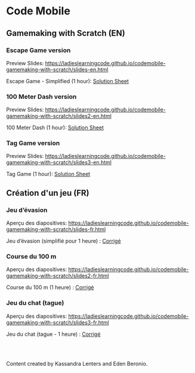 # Code Mobile
## Gamemaking with Scratch (EN)

### Escape Game version

Preview Slides: https://ladieslearningcode.github.io/codemobile-gamemaking-with-scratch/slides-en.html

Escape Game - Simplified (1 hour): <a href="https://docs.google.com/document/d/1wYOQ-OcaKxYpzc3myC1MWzan-vPKda642PuX4XYUZao/edit?usp=sharing">Solution Sheet</a>

### 100 Meter Dash version

Preview Slides: https://ladieslearningcode.github.io/codemobile-gamemaking-with-scratch/slides2-en.html

100 Meter Dash (1 hour): <a href="https://docs.google.com/document/d/15HDkQQvsdUfE6n_YMb3dJ7Dm2iv_62ZBNDN4bnUqifM/edit?usp=sharing">Solution Sheet</a>

### Tag Game version

Preview Slides: https://ladieslearningcode.github.io/codemobile-gamemaking-with-scratch/slides3-en.html

Tag Game (1 hour): <a href="https://docs.google.com/document/d/1TBFRpxi2nIj8dKXbfu029J3rl39cGh7VpjswdNvmX5A/edit?usp=sharing">Solution Sheet</a>


## Création d'un jeu (FR)

### Jeu d’évasion

Aperçu des diapositives: https://ladieslearningcode.github.io/codemobile-gamemaking-with-scratch/slides-fr.html

Jeu d’évasion (simplifié pour 1 heure) : <a href="https://drive.google.com/file/d/0B_fFXOTsCzY7RXNtMHc3d19UNktZWXVabnpGVld5RnZYeVhj/view?usp=sharing">Corrigé</a>

### Course du 100 m

Aperçu des diapositives: https://ladieslearningcode.github.io/codemobile-gamemaking-with-scratch/slides2-fr.html

Course du 100 m (1 heure) : <a href="https://drive.google.com/file/d/0B_fFXOTsCzY7bVZDVDU2UDd1SDN3OFI3eWlxalhfS2w3djRV/view?usp=sharing">Corrigé</a>

### Jeu du chat (tague)

Aperçu des diapositives: https://ladieslearningcode.github.io/codemobile-gamemaking-with-scratch/slides3-fr.html

Jeu du chat (tague - 1 heure) : <a href="https://docs.google.com/document/d/15XqWnDo9S2JOlIhlfTZF3mzaOqWP0BZ5Wt34Qnfje4c/edit?usp=sharing">Corrigé</a>



<br><br>

Content created by Kassandra Lenters and Eden Beronio.
